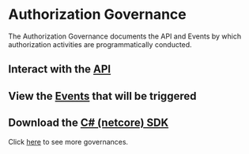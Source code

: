 # Authorization Governance

 The Authorization Governance documents the API and Events by which authorization activities are programmatically conducted.

 ## Interact with the [API](./api)

 ## View the [Events](./events) that will be triggered

 ## Download the [C# (netcore) SDK](./csharp-netcore-client.zip)

 Click [here](https://github.com/solidstateops/governances/wiki) to see more governances.

